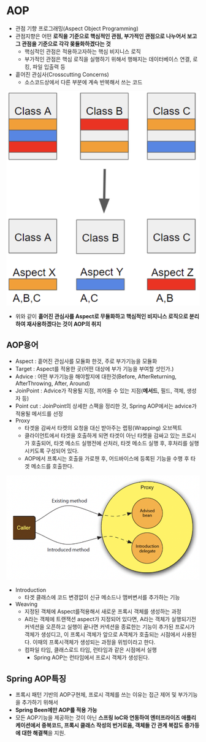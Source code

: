 # AOP

* 관점 기향 프로그래밍(Aspect Object Programming)
* 관점지향은 어떤 **로직을 기준으로 핵심적인 관점, 부가적인 관점으로 나누어서 보고 그 관점을 기준으로 각각 몾듈화하겠다는 것**
  * 핵심적인 관점은 적용하고자하는 핵심 비지니스 로직
  * 부가적인 관점은 핵심 로직을 실행하기 위해서 행해지는 데이터베이스 연결, 로킹, 파일 입출력 등
* 흩어진 관심사(Crosscutting Concerns)
  * 소스코드상에서 다른 부분에 계속 반복해서 쓰는 코드

![aop](AOP.assets/aop.png)

* 위와 같이 **흩어진 관심사를 Aspect로 무듈화하고 핵심적인 비지니스 로직으로 분리하여 재사용하겠다는 것이 AOP의 취지**



## AOP용어

* Aspect :  흩어진 관심사를 모듈화 한것, 주로 부가기능을 모듈화
* Target : Aspect를 적용한 곳(어떤 대상에 부가 기능을 부여할 섯인가.)
* Advice : 어떤 부가기능을 해야할지에 대한것(Before, AfterReturning, AfterThrowing, After, Around)
* JoinPoint : Advice가 작용될 지점, 끼어들 수 있는 지점(**메서드**, 필드, 객체, 생성자 등)
* Point cut : JoinPoint의 상세한 스팩을 정리한 것, Spring AOP에서는 advice가 적용될 메서드를 선정 
* Proxy
  * 타겟을 감싸서 타켓의 요청을 대신 받아주는 랩핑(Wrapping) 오브젝트
  * 클라이언트에서 타겟을 호출하게 되면 타겟이 아닌 타켓을 감싸고 있는 프로시가 호출되어, 타겟 메소드 실행전에 선처러, 타겟 메소드 실행 후, 후처리를 실행시키도록 구성되어 있다.
  * AOP에서 프록시는 호출을 가로챈 후, 어드바이스에 등록된 기능을 수행 후 타겟 메소드를 호출한다.

![aop_procy](AOP.assets/aop_procy-2624900.png)

* Introduction
  * 타겟 클래스에 코드 변경없이 신규 메소드나 맴버변서를 추가하는 기능
* Weaving
  * 지정된 객체에 Aspect를적용해서 새로운 프록시 객체를 생성하는 과정
  * A라는 객체에 트랜잭션 aspect가 지정되어 있다면, A라는 객체가 실행되기전 커넥션을 오픈하고 실행이 끝나면 커넥션을 종료한는 기능이 추가된 프로시가 객체가 생성디고, 이 프록시 객체가 앞으로  A객체가 호출되는 시점에서 사용된다. 이때의 프록시객체가 생성되는 과정을 위빙이라고 한다.
  * 컴파일 타임, 클래스로드 타임, 런타임과 같은 시점에서 실행
    * Spring AOP는 런타임에서 프로시 객체가 생성된다.

## Spring AOP특징

* 프록시 패턴 기반의 AOP구현체, 프로시 객체를 쓰는 이유는 접근 제어 및 부가기능을 추가하기 위해서
* **Spring Been에만 AOP를 적용 가능**
* 모든 AOP기능을 제공하는 것이 아닌 **스프링 IoC와 연동하여 엔터프라이즈 애플리케이션에서 중복코드, 프록시 클래스 작성의 번거로움, 객체들 간 관계 복잡도 증가등에 대한 해결책**을 지원.













